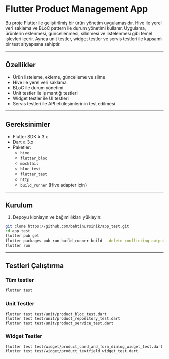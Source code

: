 # Flutter Product Management App

Bu proje Flutter ile geliştirilmiş bir ürün yönetim uygulamasıdır. Hive ile yerel veri saklama ve BLoC pattern ile durum yönetimi kullanır. Uygulama, ürünlerin eklenmesi, güncellenmesi, silinmesi ve listelenmesi gibi temel işlevleri içerir. Ayrıca unit testler, widget testler ve servis testleri ile kapsamlı bir test altyapısına sahiptir.


---

## Özellikler

- Ürün listeleme, ekleme, güncelleme ve silme  
- Hive ile yerel veri saklama  
- BLoC ile durum yönetimi  
- Unit testler ile iş mantığı testleri  
- Widget testler ile UI testleri  
- Servis testleri ile API etkileşimlerinin test edilmesi

---

## Gereksinimler

- Flutter SDK ≥ 3.x  
- Dart ≥ 3.x  
- Paketler:
  - `hive`
  - `flutter_bloc`
  - `mocktail`
  - `bloc_test`
  - `flutter_test`
  - `http`
  - `build_runner` (Hive adapter için)

---

## Kurulum

1. Depoyu klonlayın ve bağımlılıkları yükleyin:

```bash
git clone https://github.com/bahtinursinik/app_test.git
cd app_test
flutter pub get
flutter packages pub run build_runner build --delete-conflicting-outputs
flutter run
```

---

## Testleri Çalıştırma

### Tüm testler

```bash
flutter test
```

### Unit Testler

```bash
flutter test test/unit/product_bloc_test.dart
flutter test test/unit/product_repository_test.dart
flutter test test/unit/product_service_test.dart
```

### Widget Testler

```bash
flutter test test/widget/product_card_and_form_dialog_widget_test.dart
flutter test test/widget/product_textfield_widget_test.dart
```

